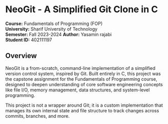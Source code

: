 # NeoGit - A Simplified Git Clone in C

**Course:** Fundamentals of Programming (FOP)  
**University:** Sharif University of Technology  
**Semester:** Fall 2023-2024
**Author:** Yasamin rajabi  
**Student ID:** 402111197

## Overview

NeoGit is a from-scratch, command-line implementation of a simplified version control system, inspired by Git. Built entirely in C, this project was the capstone assignment for the Fundamentals of Programming course, designed to deepen understanding of core software engineering concepts like file I/O, memory management, data structures, and system-level programming.

This project is not a wrapper around Git; it is a custom implementation that manages its own internal state and file structure to track changes across commits, branches, and more.
